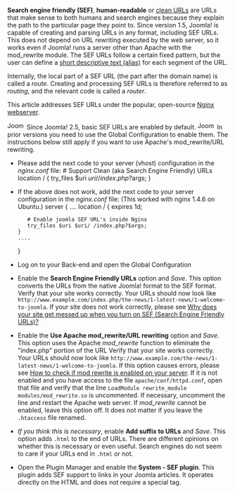 <!-- Filename: Enabling_Search_Engine_Friendly_(SEF)_URLs_on_Nginx / Display title: Enabling Search Engine Friendly (SEF) URLs on Nginx -->

**Search engine friendly (SEF)**, **human-readable** or
<a href="https://en.wikipedia.org/wiki/Clean_URL" class="extiw"
title="wikipedia:Clean URL">clean URLs</a> are URLs that make sense to
both humans and search engines because they explain the path to the
particular page they point to. Since version 1.5, Joomla! is capable of
creating and parsing URLs in any format, including SEF URLs. This does
not depend on URL rewriting executed by the web server, so it works even
if Joomla! runs a server other than Apache with the mod_rewrite module.
The SEF URLs follow a certain fixed pattern, but the user can define a
[short descriptive text (alias)](https://docs.joomla.org/Alias "Alias")
for each segment of the URL.

Internally, the local part of a SEF URL (the part after the domain name)
is called a *route*. Creating and processing SEF URLs is therefore
referred to as *routing*, and the relevant code is called a *router*.

This article addresses SEF URLs under the popular, open-source
<a href="http://nginx.net" class="external text" target="_blank"
rel="nofollow noreferrer noopener">Nginx webserver</a>.

<img src="https://docs.joomla.org/images/5/53/Compat_icon_2_5.png"
decoding="async" data-file-width="40" data-file-height="17" width="40"
height="17" alt="Joomla 2.5" /> Since Joomla! 2.5, basic SEF URLs are
enabled by default.
<img src="https://docs.joomla.org/images/c/c8/Compat_icon_1_5.png"
decoding="async" data-file-width="40" data-file-height="17" width="40"
height="17" alt="Joomla 1.5" /> In prior versions you need to use the
Global Configuration to enable them. The instructions below still apply
if you want to use Apache's mod_rewrite/URL rewriting.

- Please add the next code to your server (vhost) configuration in the
  *nginx.conf* file:
       # Support Clean (aka Search Engine Friendly) URLs
       location / {
          try_files $uri $uri/ /index.php?$args;
       }

- If the above does not work, add the next code to your server
  configuration in the *nginx.conf* file: (This worked with nginx 1.4.6
  on Ubuntu.)
    server {
      ....
      location / {
         expires 1d;

         # Enable joomla SEF URL's inside Nginx
         try_files $uri $uri/ /index.php?$args;
      }
      ....
    }

- Log on to your Back-end and open the Global Configuration
- Enable the **Search Engine Friendly URLs** option and *Save*. This
  option converts the URLs from the native Joomla! format to the SEF
  format.
  Verify that your site works correctly. Your URLs should now look like
  `http://www.example.com/index.php/the-­news/1-­latest­-news/1­-welcome­-to­-joomla`.
  If your site does not work correctly, please see <a
  href="https://docs.joomla.org/Why_does_your_site_get_messed_up_when_you_turn_on_SEF_(Search_Engine_Friendly_URLs)%3F"
  class="mw-redirect"
  title="Why does your site get messed up when you turn on SEF (Search Engine Friendly URLs)?">Why
  does your site get messed up when you turn on SEF (Search Engine
  Friendly URLs)?</a>
- Enable the **Use Apache mod_rewrite/URL rewriting** option and *Save*.
  This option uses the Apache *mod_rewrite* function to eliminate the
  "index.php" portion of the URL
  Verify that your site works correctly. Your URLs should now look like
  `http://www.example.com/the-­news/1­-latest-­news/1-­welcome-­to­-joomla`.
  If this option causes errors, please see [How to check if mod rewrite
  is enabled on your
  server](https://docs.joomla.org/How_to_check_if_mod_rewrite_is_enabled_on_your_server "How to check if mod rewrite is enabled on your server").
  If it is not enabled and you have access to the file
  `apache/conf/httpd.conf`, open that file and verify that the line
  `LoadModule rewrite_module modules/mod_rewrite.so` is uncommented. If
  necessary, uncomment the line and restart the Apache web server.
  If *mod_rewrite* cannot be enabled, leave this option off. It does not
  matter if you leave the `.htaccess` file renamed.
- *If you think this is necessary*, enable **Add suffix to URLs** and
  *Save*. This option adds `.html` to the end of URLs. There are
  different opinions on whether this is necessary or even useful. Search
  engines do not seem to care if your URLs end in `.html` or not.
- Open the Plugin Manager and enable the **System - SEF plugin**. This
  plugin adds SEF support to links in your Joomla articles. It operates
  directly on the HTML and does not require a special tag.

